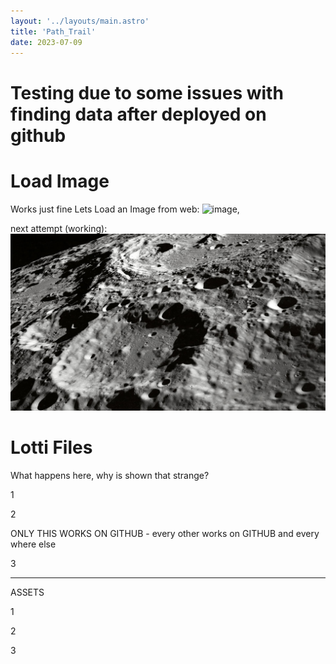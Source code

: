 ```yaml
---
layout: '../layouts/main.astro'
title: 'Path_Trail'
date: 2023-07-09
---
```


# Testing due to some issues with finding data after deployed on github

# Load Image

Works just fine
Lets Load an Image from web:
![image](https://plus.unsplash.com/premium_photo-1676210736121-3994f53bb493?ixlib=rb-4.0.3&ixid=M3wxMjA3fDB8MHxwaG90by1wYWdlfHx8fGVufDB8fHx8fA%3D%3D&auto=format&fit=crop&w=698&q=80),


next attempt (working):
![image](../../src/assets/moon.jpg)
<!-- ![The cat trap in action](../../H2O_Plot/src/assets/0_Wing_Tube.png) -->


# Lotti Files

<!-- ----------------------- load all required sources ---------------------- -->

<script src="https://unpkg.com/@dotlottie/player-component@1.0.0/dist/dotlottie-player.js"></script>

What happens here, why is shown that strange?

1

<dotlottie-player
    class="mosque_Anim"
    autoplay
    speed="2"
    loop
    mode="bounce"
    src="bismillah.lottie"
    style="width: 100%">
</dotlottie-player>

2

ONLY THIS WORKS ON GITHUB - every other works on GITHUB and every where else
<dotlottie-player
    class="mosque_Anim"
    autoplay
    speed="2"
    loop
    mode="bounce"
    src="/web_Path/bismillah.lottie"
    style="width: 100%">
</dotlottie-player>

3

<dotlottie-player
    class="mosque_Anim"
    autoplay
    speed="2"
    loop
    mode="bounce"
    src="../web_Path/bismillah.lottie"
    style="width: 100%">
</dotlottie-player>

---

ASSETS

1

<dotlottie-player
    class="../../web_Path/src/assets/0_Lotti/bismillah.lottie"
    autoplay
    speed="2"
    loop
    mode="bounce"
    src="bismillah.lottie"
    style="width: 100%">
</dotlottie-player>

2


<dotlottie-player
    class="mosque_Anim"
    autoplay
    speed="2"
    loop
    mode="bounce"
    src="../web_Path/src/assets/0_Lotti/bismillah.lottie"
    style="width: 100%">
</dotlottie-player>

3

<dotlottie-player
    class="mosque_Anim"
    autoplay
    speed="2"
    loop
    mode="bounce"
    src="/web_Path/src/assets/0_Lotti/bismillah.lottie"
    style="width: 100%">
</dotlottie-player>